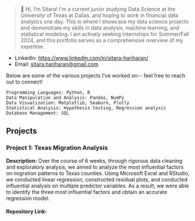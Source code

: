 > 👋 Hi, I’m Sitara! I'm a current junior studying Data Science at the University of Texas at Dallas, and hoping to work in financial data analytics one day. This is where I showcase my data science projects and demonstrate my skills in data analysis, machine learning, and statistical modeling. I am actively seeking internships for Summer/Fall 2024, and this portfolio serves as a comprehensive overview of my expertise.

- LinkedIn: https://www.linkedin.com/in/sitara-hariharan/
- Email: sitara.hariharan@gmail.com

Below are some of the various projects I've worked on-- feel free to reach out to connect!

```
Programming Languages: Python, R
Data Manipulation and Analysis: Pandas, NumPy
Data Visualization: Matplotlib, Seaborn, Plotly
Statistical Analysis: Hypothesis testing, Regression analysis
Database Management: SQL
```

## Projects

### Project 1: Texas Migration Analysis

__Description:__ Over the course of 6 weeks, through rigorous data cleaning and exploratory analysis, we aimed to analyze the most influential factors on migration patterns to Texas counties. Using Microsoft Excel and RStudio, we conducted linear regression, constructed residual plots, and conducted influential analysis on multiple predictor variables. As a result, we were able to identify the three most influential factors and obtain an accurate regression model.

#### Repository Link: 

